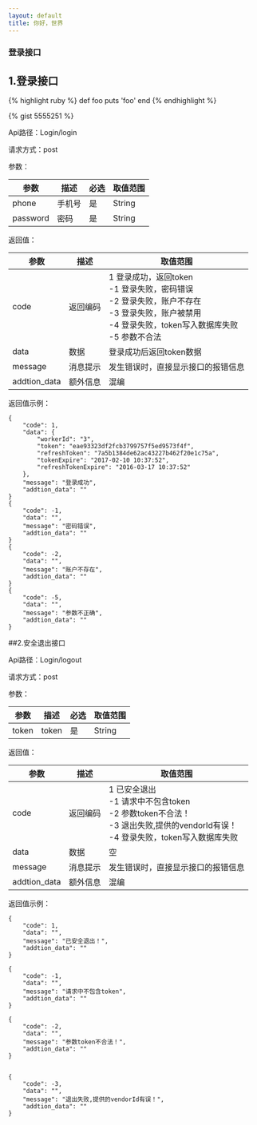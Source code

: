 ```yaml
---
layout: default
title: 你好，世界
---
```



### 登录接口

## 1.登录接口
{% highlight ruby %}
def foo
  puts 'foo'
end
{% endhighlight %}


{% gist 5555251 %}



Api路径：Login/login

请求方式：post

参数：

|参数 | 描述 |必选|取值范围|
| -------- | -------- |-------- |--------|
|phone    |手机号    |是    |String|
|password    |密码    |是    |String|

返回值：

| 参数 | 描述 |取值范围
| -------- | -------- |--------
|code    |返回编码        |  1 登录成功，返回token <br />-1 登录失败，密码错误<br />-2 登录失败，账户不存在<br />-3 登录失败，账户被禁用<br />-4 登录失败，token写入数据库失败<br />-5 参数不合法
|data|数据|登录成功后返回token数据|       
|message    |消息提示       |发生错误时，直接显示接口的报错信息
|addtion_data    |额外信息    |混编

返回值示例：
```
{
    "code": 1,
    "data": {
        "workerId": "3",
        "token": "eae93323df2fcb3799757f5ed9573f4f",
        "refreshToken": "7a5b1384de62ac43227b462f20e1c75a",
        "tokenExpire": "2017-02-10 10:37:52",
        "refreshTokenExpire": "2016-03-17 10:37:52"
    },
    "message": "登录成功",
    "addtion_data": ""
}
{
    "code": -1,
    "data": "",
    "message": "密码错误",
    "addtion_data": ""
}
{
    "code": -2,
    "data": "",
    "message": "账户不存在",
    "addtion_data": ""
}
{
    "code": -5,
    "data": "",
    "message": "参数不正确",
    "addtion_data": ""
}
```

##2.安全退出接口

Api路径：Login/logout

请求方式：post

参数：

|参数 | 描述 |必选|取值范围|
| -------- | -------- |-------- |--------|
|token|token    |是    |String|


返回值：

| 参数 | 描述 |取值范围
| -------- | -------- |--------
|code    |返回编码        |  1 已安全退出 <br />-1 请求中不包含token<br />-2 参数token不合法！<br />-3 退出失败,提供的vendorId有误！<br />-4 登录失败，token写入数据库失败
|data|数据|空|       
|message    |消息提示       |发生错误时，直接显示接口的报错信息
|addtion_data    |额外信息    |混编

返回值示例：
```
{
    "code": 1,
    "data": "",
    "message": "已安全退出！",
    "addtion_data": ""
}

{
    "code": -1,
    "data": "",
    "message": "请求中不包含token",
    "addtion_data": ""
}

{
    "code": -2,
    "data": "",
    "message": "参数token不合法！",
    "addtion_data": ""
}


{
    "code": -3,
    "data": "",
    "message": "退出失败,提供的vendorId有误！",
    "addtion_data": ""
}

```